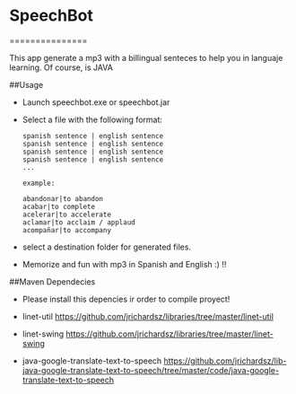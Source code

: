 # SpeechBot
===============

This app generate a mp3 with a billingual senteces to help you in languaje learning. Of course, is JAVA

##Usage

  * Launch speechbot.exe or speechbot.jar
  * Select a file with the following format:
	
    	spanish sentence | english sentence
    	spanish sentence | english sentence
    	spanish sentence | english sentence
    	spanish sentence | english sentence
    	...
    	
    	example:
    	
    	abandonar|to abandon 
    	acabar|to complete 
    	acelerar|to accelerate 
    	aclamar|to acclaim / applaud 
    	acompañar|to accompany

  * select a destination folder for generated files.

  * Memorize and fun with mp3 in Spanish and English :) !!

##Maven Dependecies

  * Please install this depencies ir order to compile proyect!

  * linet-util
	https://github.com/jrichardsz/libraries/tree/master/linet-util
  * linet-swing	
	https://github.com/jrichardsz/libraries/tree/master/linet-swing
  * java-google-translate-text-to-speech
	https://github.com/jrichardsz/lib-java-google-translate-text-to-speech/tree/master/code/java-google-translate-text-to-speech
